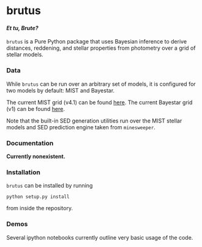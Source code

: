 # brutus
#### _**Et tu, Brute?**_

`brutus` is a Pure Python package that uses Bayesian inference
to derive distances, reddening, and stellar properties from photometry over
a grid of stellar models.

### Data
While `brutus` can be run over an arbitrary set of models, it is configured
for two models by default: MIST and Bayestar.

The current MIST grid (v4.1) can be found
[here](https://www.dropbox.com/s/mxx2m07am2tptc0/grid_v4.1.h5?dl=0).
The current Bayestar grid (v1) can be found
[here](https://www.dropbox.com/s/hvivkp5ll0tyf5d/grid_bayestar_v1.h5?dl=0).

Note that the built-in SED generation utilities run over the MIST stellar
models and SED prediction engine taken from `minesweeper`.

### Documentation
**Currently nonexistent.**

### Installation
`brutus` can be installed by running
```
python setup.py install
```
from inside the repository.

### Demos
Several ipython notebooks currently outline very basic usage of the code.
